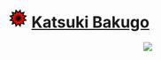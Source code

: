 # ![Image](/icons/strike.png) [Katsuki Bakugo](https://ultrarumble.com/character/2)
<p align="center">
    <img src="https://ultrarumble.com/assets/Character/Ch002/GUI/Variation/T_ui_Ch002_Variation_200.png" /><br/>
</p>
